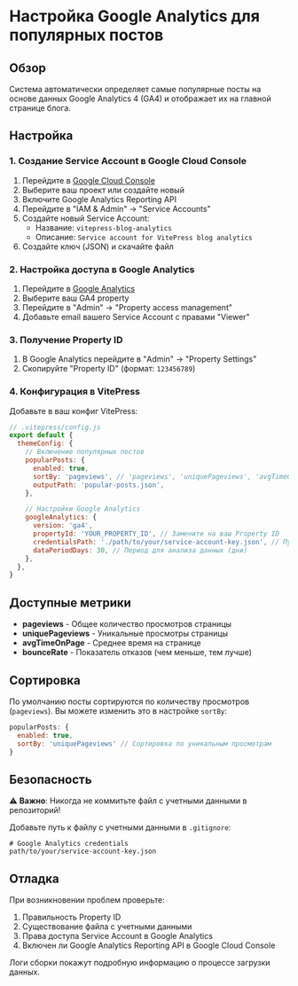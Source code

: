 # Настройка Google Analytics для популярных постов

## Обзор

Система автоматически определяет самые популярные посты на основе данных Google Analytics 4 (GA4) и отображает их на главной странице блога.

## Настройка

### 1. Создание Service Account в Google Cloud Console

1. Перейдите в [Google Cloud Console](https://console.cloud.google.com/)
2. Выберите ваш проект или создайте новый
3. Включите Google Analytics Reporting API
4. Перейдите в "IAM & Admin" → "Service Accounts"
5. Создайте новый Service Account:
   - Название: `vitepress-blog-analytics`
   - Описание: `Service account for VitePress blog analytics`
6. Создайте ключ (JSON) и скачайте файл

### 2. Настройка доступа в Google Analytics

1. Перейдите в [Google Analytics](https://analytics.google.com/)
2. Выберите ваш GA4 property
3. Перейдите в "Admin" → "Property access management"
4. Добавьте email вашего Service Account с правами "Viewer"

### 3. Получение Property ID

1. В Google Analytics перейдите в "Admin" → "Property Settings"
2. Скопируйте "Property ID" (формат: `123456789`)

### 4. Конфигурация в VitePress

Добавьте в ваш конфиг VitePress:

```javascript
// .vitepress/config.js
export default {
  themeConfig: {
    // Включение популярных постов
    popularPosts: {
      enabled: true,
      sortBy: 'pageviews', // 'pageviews', 'uniquePageviews', 'avgTimeOnPage', 'bounceRate'
      outputPath: 'popular-posts.json',
    },

    // Настройки Google Analytics
    googleAnalytics: {
      version: 'ga4',
      propertyId: 'YOUR_PROPERTY_ID', // Замените на ваш Property ID
      credentialsPath: './path/to/your/service-account-key.json', // Путь к JSON файлу
      dataPeriodDays: 30, // Период для анализа данных (дни)
    },
  },
}
```

## Доступные метрики

- **pageviews** - Общее количество просмотров страницы
- **uniquePageviews** - Уникальные просмотры страницы
- **avgTimeOnPage** - Среднее время на странице
- **bounceRate** - Показатель отказов (чем меньше, тем лучше)

## Сортировка

По умолчанию посты сортируются по количеству просмотров (`pageviews`). Вы можете изменить это в настройке `sortBy`:

```javascript
popularPosts: {
  enabled: true,
  sortBy: 'uniquePageviews' // Сортировка по уникальным просмотрам
}
```

## Безопасность

⚠️ **Важно**: Никогда не коммитьте файл с учетными данными в репозиторий!

Добавьте путь к файлу с учетными данными в `.gitignore`:

```gitignore
# Google Analytics credentials
path/to/your/service-account-key.json
```

## Отладка

При возникновении проблем проверьте:

1. Правильность Property ID
2. Существование файла с учетными данными
3. Права доступа Service Account в Google Analytics
4. Включен ли Google Analytics Reporting API в Google Cloud Console

Логи сборки покажут подробную информацию о процессе загрузки данных.
